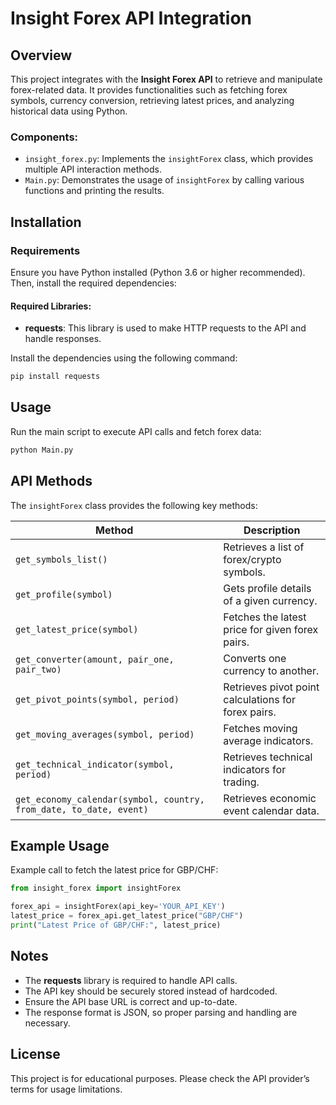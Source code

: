 # Insight Forex API Integration

## Overview
This project integrates with the **Insight Forex API** to retrieve and manipulate forex-related data. It provides functionalities such as fetching forex symbols, currency conversion, retrieving latest prices, and analyzing historical data using Python.

### Components:
- `insight_forex.py`: Implements the `insightForex` class, which provides multiple API interaction methods.
- `Main.py`: Demonstrates the usage of `insightForex` by calling various functions and printing the results.

## Installation
### Requirements
Ensure you have Python installed (Python 3.6 or higher recommended). Then, install the required dependencies:

#### Required Libraries:
- **requests**: This library is used to make HTTP requests to the API and handle responses.

Install the dependencies using the following command:
```sh
pip install requests
```

## Usage
Run the main script to execute API calls and fetch forex data:
```sh
python Main.py
```

## API Methods
The `insightForex` class provides the following key methods:

| Method | Description |
|--------|-------------|
| `get_symbols_list()` | Retrieves a list of forex/crypto symbols. |
| `get_profile(symbol)` | Gets profile details of a given currency. |
| `get_latest_price(symbol)` | Fetches the latest price for given forex pairs. |
| `get_converter(amount, pair_one, pair_two)` | Converts one currency to another. |
| `get_pivot_points(symbol, period)` | Retrieves pivot point calculations for forex pairs. |
| `get_moving_averages(symbol, period)` | Fetches moving average indicators. |
| `get_technical_indicator(symbol, period)` | Retrieves technical indicators for trading. |
| `get_economy_calendar(symbol, country, from_date, to_date, event)` | Retrieves economic event calendar data. |

## Example Usage
Example call to fetch the latest price for GBP/CHF:
```python
from insight_forex import insightForex

forex_api = insightForex(api_key='YOUR_API_KEY')
latest_price = forex_api.get_latest_price("GBP/CHF")
print("Latest Price of GBP/CHF:", latest_price)
```

## Notes
- The **requests** library is required to handle API calls.
- The API key should be securely stored instead of hardcoded.
- Ensure the API base URL is correct and up-to-date.
- The response format is JSON, so proper parsing and handling are necessary.

## License
This project is for educational purposes. Please check the API provider’s terms for usage limitations.

